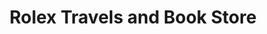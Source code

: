 ---
title: "Rolex Travels and Book Store"
url: /oyoor/rolex-travels-and-book-store/
shop: travel agency
---
